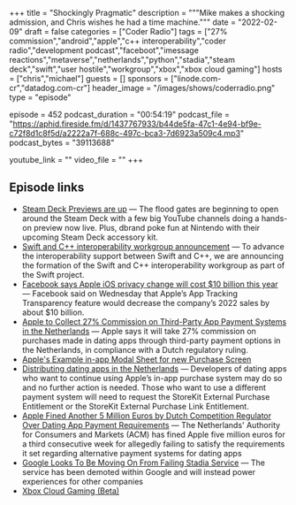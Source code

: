 +++
title = "Shockingly Pragmatic"
description = """Mike makes a shocking admission, and Chris wishes he had a time machine."""
date = "2022-02-09"
draft = false
categories = ["Coder Radio"]
tags = ["27% commission","android","apple","c++ interoperability","coder radio","development podcast","faceboot","imessage reactions","metaverse","netherlands","python","stadia","steam deck","swift","user hostile","workgroup","xbox","xbox cloud gaming"]
hosts = ["chris","michael"]
guests = []
sponsors = ["linode.com-cr","datadog.com-cr"]
header_image = "/images/shows/coderradio.png"
type = "episode"

episode = 452
podcast_duration = "00:54:19"
podcast_file = "https://aphid.fireside.fm/d/1437767933/b44de5fa-47c1-4e94-bf9e-c72f8d1c8f5d/a2222a7f-688c-497c-bca3-7d6923a509c4.mp3"
podcast_bytes = "39113688"

youtube_link = ""
video_file = ""
+++

## Episode links

  * [Steam Deck Previews are up](https://www.gamingonlinux.com/2022/02/steam-deck-previews-are-up-plus-dbrand-announce-project-killswitch/ "Steam Deck Previews are up") — The flood gates are beginning to open around the Steam Deck with a few big YouTube channels doing a hands-on preview now live. Plus, dbrand poke fun at Nintendo with their upcoming Steam Deck accessory kit.
  * [Swift and C++ interoperability workgroup announcement](https://forums.swift.org/t/swift-and-c-interoperability-workgroup-announcement/54998 "Swift and C++ interoperability workgroup announcement") — To advance the interoperability support between Swift and C++, we are announcing the formation of the Swift and C++ interoperability workgroup as part of the Swift project. 
  * [Facebook says Apple iOS privacy change will cost $10 billion this year](https://www.cnbc.com/2022/02/02/facebook-says-apple-ios-privacy-change-will-cost-10-billion-this-year.html "Facebook says Apple iOS privacy change will cost $10 billion this year") — Facebook said on Wednesday that Apple’s App Tracking Transparency feature would decrease the company’s 2022 sales by about $10 billion.
  * [Apple to Collect 27% Commission on Third-Party App Payment Systems in the Netherlands](https://www.macrumors.com/2022/02/04/apple-reveals-dutch-in-app-payment-commission/ "Apple to Collect 27% Commission on Third-Party App Payment Systems in the Netherlands") — Apple says it will take 27% commission on purchases made in dating apps through third-party payment options in the Netherlands, in compliance with a Dutch regulatory ruling.
  * [Apple's Example in-app Modal Sheet for new Purchase Screen](https://twitter.com/marcoarment/status/1489595793506029578 "Apple's Example in-app Modal Sheet for new Purchase Screen")
  * [Distributing dating apps in the Netherlands](https://developer.apple.com/support/storekit-external-entitlement/ "Distributing dating apps in the Netherlands") — Developers of dating apps who want to continue using Apple’s in-app purchase system may do so and no further action is needed. Those who want to use a different payment system will need to request the StoreKit External Purchase Entitlement or the StoreKit External Purchase Link Entitlement.
  * [Apple Fined Another 5 Million Euros by Dutch Competition Regulator Over Dating App Payment Requirements](https://www.macrumors.com/2022/02/07/dutch-acm-fines-apple-5-million-euros-third-time/ "Apple Fined Another 5 Million Euros by Dutch Competition Regulator Over Dating App Payment Requirements") — The Netherlands' Authority for Consumers and Markets (ACM) has fined Apple five million euros for a third consecutive week for allegedly failing to satisfy the requirements it set regarding alternative payment systems for dating apps
  * [Google Looks To Be Moving On From Failing Stadia Service](https://kotaku.com/google-stadia-streaming-failing-shutdown-report-stream-1848487185 "Google Looks To Be Moving On From Failing Stadia Service") — The service has been demoted within Google and will instead power experiences for other companies 
  * [Xbox Cloud Gaming (Beta)](https://www.xbox.com/en-US/xbox-game-pass/cloud-gaming "Xbox Cloud Gaming \(Beta\)")

